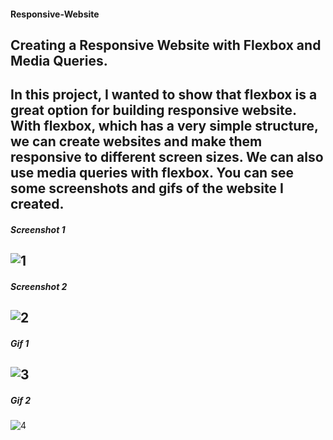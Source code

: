 
#### Responsive-Website

Creating a Responsive Website with Flexbox and Media Queries.
---
In this project, I wanted to show that flexbox is a great option for building responsive website.
With flexbox, which has a very simple structure, we can create websites and make them responsive to different screen sizes.
We can also use media queries with flexbox.
You can see some screenshots and gifs of the website I created.
---

##### ***Screenshot 1***
![1](https://github.com/ysnhasan1/Responsive-Website/assets/102024926/a5988526-a365-41f5-a098-e2cccc2c8837)
---
##### ***Screenshot 2***
![2](https://github.com/ysnhasan1/Responsive-Website/assets/102024926/10ccfae4-9843-41d7-9f92-cad9e046701e)
---
##### ***Gif 1***
![3](https://github.com/ysnhasan1/Responsive-Website/assets/102024926/e99d1761-160d-43e3-9070-baa52579a207)
---
##### ***Gif 2***
![4](https://github.com/ysnhasan1/Responsive-Website/assets/102024926/6d45a435-9457-4403-8b58-284974ecac8f)
